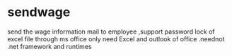 # sendwage
send the wage information mail to employee  ,support password lock of excel file through ms office 
only need Excel and outlook of office .neednot .net framework and runtimes
